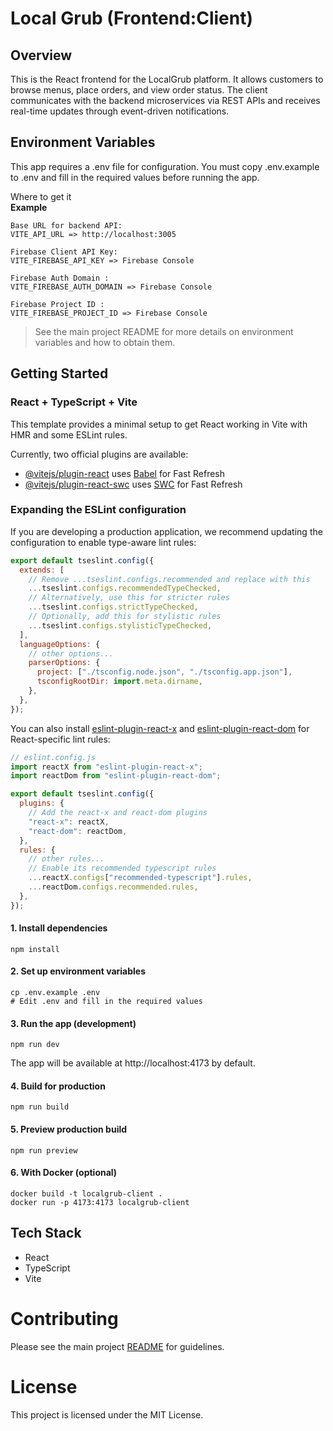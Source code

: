 # Local Grub (Frontend:Client) 

## Overview
This is the React frontend for the LocalGrub platform.
It allows customers to browse menus, place orders, and view order status.
The client communicates with the backend microservices via REST APIs and receives real-time updates through event-driven notifications.

## Environment Variables
This app requires a .env file for configuration.
You must copy .env.example to .env and fill in the required values before running the app.

Where to get it  
**Example**
```
Base URL for backend API:
VITE_API_URL => http://localhost:3005

Firebase Client API Key:
VITE_FIREBASE_API_KEY => Firebase Console

Firebase Auth Domain :
VITE_FIREBASE_AUTH_DOMAIN => Firebase Console

Firebase Project ID :
VITE_FIREBASE_PROJECT_ID => Firebase Console
```

> See the main project README for more details on environment variables and how to obtain them.

## Getting Started

### React + TypeScript + Vite

This template provides a minimal setup to get React working in Vite with HMR and some ESLint rules.

Currently, two official plugins are available:

- [@vitejs/plugin-react](https://github.com/vitejs/vite-plugin-react/blob/main/packages/plugin-react) uses [Babel](https://babeljs.io/) for Fast Refresh
- [@vitejs/plugin-react-swc](https://github.com/vitejs/vite-plugin-react/blob/main/packages/plugin-react-swc) uses [SWC](https://swc.rs/) for Fast Refresh

### Expanding the ESLint configuration

If you are developing a production application, we recommend updating the configuration to enable type-aware lint rules:

```js
export default tseslint.config({
  extends: [
    // Remove ...tseslint.configs.recommended and replace with this
    ...tseslint.configs.recommendedTypeChecked,
    // Alternatively, use this for stricter rules
    ...tseslint.configs.strictTypeChecked,
    // Optionally, add this for stylistic rules
    ...tseslint.configs.stylisticTypeChecked,
  ],
  languageOptions: {
    // other options...
    parserOptions: {
      project: ["./tsconfig.node.json", "./tsconfig.app.json"],
      tsconfigRootDir: import.meta.dirname,
    },
  },
});
```

You can also install [eslint-plugin-react-x](https://github.com/Rel1cx/eslint-react/tree/main/packages/plugins/eslint-plugin-react-x) and [eslint-plugin-react-dom](https://github.com/Rel1cx/eslint-react/tree/main/packages/plugins/eslint-plugin-react-dom) for React-specific lint rules:

```js
// eslint.config.js
import reactX from "eslint-plugin-react-x";
import reactDom from "eslint-plugin-react-dom";

export default tseslint.config({
  plugins: {
    // Add the react-x and react-dom plugins
    "react-x": reactX,
    "react-dom": reactDom,
  },
  rules: {
    // other rules...
    // Enable its recommended typescript rules
    ...reactX.configs["recommended-typescript"].rules,
    ...reactDom.configs.recommended.rules,
  },
});
```

#### 1. Install dependencies
```
npm install
```
#### 2. Set up environment variables
```
cp .env.example .env
# Edit .env and fill in the required values
```
#### 3. Run the app (development)
```
npm run dev
```
The app will be available at http://localhost:4173 by default.
#### 4. Build for production
```
npm run build
```
#### 5. Preview production build
```
npm run preview
```
#### 6. With Docker (optional)
```
docker build -t localgrub-client .
docker run -p 4173:4173 localgrub-client
```

## Tech Stack
- React
- TypeScript
- Vite

# Contributing
Please see the main project [README](https://github.com/HyMike/localgrub) for guidelines.

# License
This project is licensed under the MIT License.
